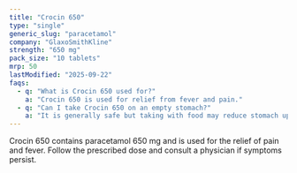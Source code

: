 ```yaml
---
title: "Crocin 650"
type: "single"
generic_slug: "paracetamol"
company: "GlaxoSmithKline"
strength: "650 mg"
pack_size: "10 tablets"
mrp: 50
lastModified: "2025-09-22"
faqs:
  - q: "What is Crocin 650 used for?"
    a: "Crocin 650 is used for relief from fever and pain."
  - q: "Can I take Crocin 650 on an empty stomach?"
    a: "It is generally safe but taking with food may reduce stomach upset."
---
```


Crocin 650 contains paracetamol 650 mg and is used for the relief of pain and fever. Follow the prescribed dose and consult a physician if symptoms persist.
